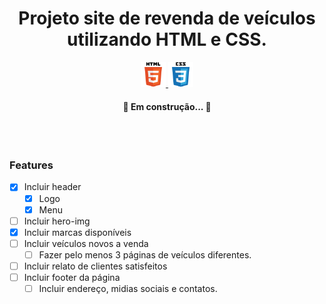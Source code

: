 <!-- Site inspiração https://nickmultimarcas.com.br/ -->

<h1 align="center">Projeto site de revenda de veículos utilizando HTML e CSS.
</h1>
<p align="center"> <a href="https://www.w3.org/html/" target="_blank" rel="noreferrer"> <img src="https://raw.githubusercontent.com/devicons/devicon/master/icons/html5/html5-original-wordmark.svg" alt="html5" width="40" height="40"/> </a> <a href="https://www.w3schools.com/css/" target="_blank" rel="noreferrer"> <img src="https://raw.githubusercontent.com/devicons/devicon/master/icons/css3/css3-original-wordmark.svg" alt="css3" width="40" height="40"/> </a>

</br>

<h4 align="center"> 
	🚧  Em construção...  🚧
</h4>

</br>
</br>


### Features
- [x] Incluir header
   - [x] Logo
   - [x] Menu
- [ ] Incluir hero-img
- [x] Incluir marcas disponíveis
- [ ] Incluir veículos novos a venda
   - [ ] Fazer pelo menos 3 páginas de veículos diferentes.
- [ ] Incluir relato de clientes satisfeitos
- [ ] Incluir footer da página
   - [ ] Incluir endereço, midias sociais e contatos.
